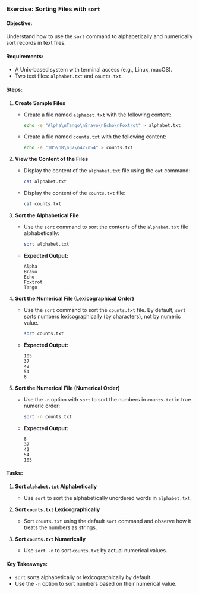 ### Exercise: Sorting Files with `sort`

#### Objective:
Understand how to use the `sort` command to alphabetically and numerically sort records in text files.

#### Requirements:
- A Unix-based system with terminal access (e.g., Linux, macOS).
- Two text files: `alphabet.txt` and `counts.txt`.

#### Steps:

1. **Create Sample Files**

   - Create a file named `alphabet.txt` with the following content:
   
     ```bash
     echo -e "Alpha\nTango\nBravo\nEcho\nFoxtrot" > alphabet.txt
     ```

   - Create a file named `counts.txt` with the following content:
   
     ```bash
     echo -e "105\n8\n37\n42\n54" > counts.txt
     ```

2. **View the Content of the Files**

   - Display the content of the `alphabet.txt` file using the `cat` command:
   
     ```bash
     cat alphabet.txt
     ```
   
   - Display the content of the `counts.txt` file:
   
     ```bash
     cat counts.txt
     ```

3. **Sort the Alphabetical File**

   - Use the `sort` command to sort the contents of the `alphabet.txt` file alphabetically:
   
     ```bash
     sort alphabet.txt
     ```

   - **Expected Output:**
     ```
     Alpha
     Bravo
     Echo
     Foxtrot
     Tango
     ```

4. **Sort the Numerical File (Lexicographical Order)**

   - Use the `sort` command to sort the `counts.txt` file. By default, `sort` sorts numbers lexicographically (by characters), not by numeric value.
   
     ```bash
     sort counts.txt
     ```

   - **Expected Output:**
     ```
     105
     37
     42
     54
     8
     ```

5. **Sort the Numerical File (Numerical Order)**

   - Use the `-n` option with `sort` to sort the numbers in `counts.txt` in true numeric order:
   
     ```bash
     sort -n counts.txt
     ```

   - **Expected Output:**
     ```
     8
     37
     42
     54
     105
     ```

#### Tasks:

1. **Sort `alphabet.txt` Alphabetically**
   - Use `sort` to sort the alphabetically unordered words in `alphabet.txt`.

2. **Sort `counts.txt` Lexicographically**
   - Sort `counts.txt` using the default `sort` command and observe how it treats the numbers as strings.

3. **Sort `counts.txt` Numerically**
   - Use `sort -n` to sort `counts.txt` by actual numerical values.

#### Key Takeaways:
- `sort` sorts alphabetically or lexicographically by default.
- Use the `-n` option to sort numbers based on their numerical value.
